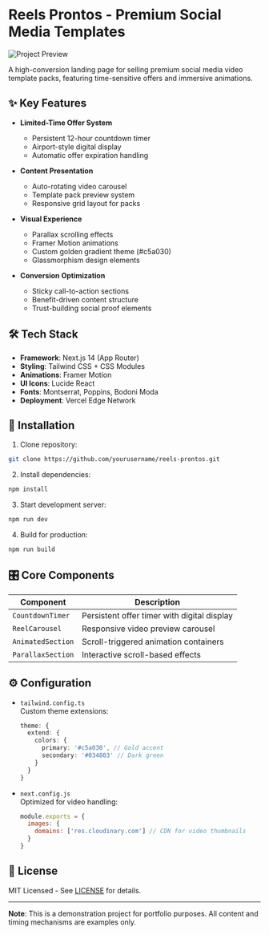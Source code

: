 # Reels Prontos - Premium Social Media Templates

![Project Preview](/public/preview.jpg)

A high-conversion landing page for selling premium social media video template packs, featuring time-sensitive offers and immersive animations.

## ✨ Key Features

- **Limited-Time Offer System**
  - Persistent 12-hour countdown timer
  - Airport-style digital display
  - Automatic offer expiration handling

- **Content Presentation**
  - Auto-rotating video carousel
  - Template pack preview system
  - Responsive grid layout for packs

- **Visual Experience**
  - Parallax scrolling effects
  - Framer Motion animations
  - Custom golden gradient theme (#c5a030)
  - Glassmorphism design elements

- **Conversion Optimization**
  - Sticky call-to-action sections
  - Benefit-driven content structure
  - Trust-building social proof elements

## 🛠 Tech Stack

- **Framework**: Next.js 14 (App Router)
- **Styling**: Tailwind CSS + CSS Modules
- **Animations**: Framer Motion
- **UI Icons**: Lucide React
- **Fonts**: Montserrat, Poppins, Bodoni Moda
- **Deployment**: Vercel Edge Network

## 🚀 Installation

1. Clone repository:
```bash
git clone https://github.com/yourusername/reels-prontos.git
```

2. Install dependencies:
```bash
npm install
```

3. Start development server:
```bash
npm run dev
```

4. Build for production:
```bash
npm run build
```

## 🎛 Core Components

| Component                | Description                                  |
|--------------------------|----------------------------------------------|
| `CountdownTimer`          | Persistent offer timer with digital display  |
| `ReelCarousel`           | Responsive video preview carousel           |
| `AnimatedSection`         | Scroll-triggered animation containers       |
| `ParallaxSection`         | Interactive scroll-based effects            |

## ⚙ Configuration

- `tailwind.config.ts`  
  Custom theme extensions:
  ```ts
  theme: {
    extend: {
      colors: {
        primary: '#c5a030', // Gold accent
        secondary: '#034803' // Dark green
      }
    }
  }
  ```

- `next.config.js`  
  Optimized for video handling:
  ```js
  module.exports = {
    images: {
      domains: ['res.cloudinary.com'] // CDN for video thumbnails
    }
  }
  ```

## 📄 License

MIT Licensed - See [LICENSE](LICENSE) for details.

---

**Note**: This is a demonstration project for portfolio purposes. All content and timing mechanisms are examples only.
